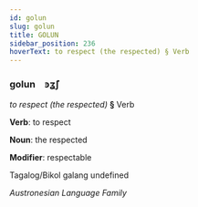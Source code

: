 ```yaml
---
id: golun
slug: golun
title: GOLUN
sidebar_position: 236
hoverText: to respect (the respected) § Verb
---
```


### golun&emsp;<span kind="abugida">ꜿʓ̃ʃ</span>

*to respect (the respected)* **§** Verb

**Verb**: to respect

**Noun**: the respected

**Modifier**: respectable

Tagalog/Bikol galang undefined

*Austronesian Language Family*